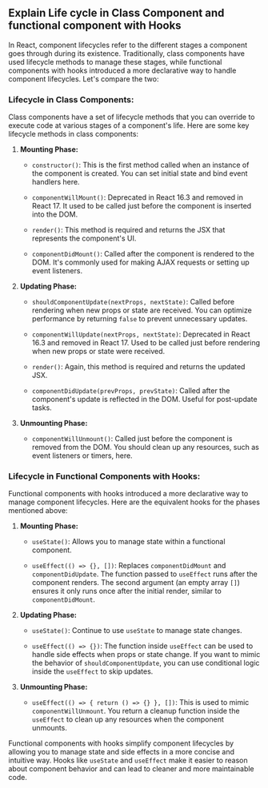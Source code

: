 ## Explain Life cycle in Class Component and functional component with Hooks

In React, component lifecycles refer to the different stages a component goes through during its existence. Traditionally, class components have used lifecycle methods to manage these stages, while functional components with hooks introduced a more declarative way to handle component lifecycles. Let's compare the two:

### Lifecycle in Class Components:

Class components have a set of lifecycle methods that you can override to execute code at various stages of a component's life. Here are some key lifecycle methods in class components:

1. **Mounting Phase:**

   - `constructor()`: This is the first method called when an instance of the component is created. You can set initial state and bind event handlers here.

   - `componentWillMount()`: Deprecated in React 16.3 and removed in React 17. It used to be called just before the component is inserted into the DOM.

   - `render()`: This method is required and returns the JSX that represents the component's UI.

   - `componentDidMount()`: Called after the component is rendered to the DOM. It's commonly used for making AJAX requests or setting up event listeners.

2. **Updating Phase:**

   - `shouldComponentUpdate(nextProps, nextState)`: Called before rendering when new props or state are received. You can optimize performance by returning `false` to prevent unnecessary updates.

   - `componentWillUpdate(nextProps, nextState)`: Deprecated in React 16.3 and removed in React 17. Used to be called just before rendering when new props or state were received.

   - `render()`: Again, this method is required and returns the updated JSX.

   - `componentDidUpdate(prevProps, prevState)`: Called after the component's update is reflected in the DOM. Useful for post-update tasks.

3. **Unmounting Phase:**

   - `componentWillUnmount()`: Called just before the component is removed from the DOM. You should clean up any resources, such as event listeners or timers, here.

### Lifecycle in Functional Components with Hooks:

Functional components with hooks introduced a more declarative way to manage component lifecycles. Here are the equivalent hooks for the phases mentioned above:

1. **Mounting Phase:**

   - `useState()`: Allows you to manage state within a functional component.

   - `useEffect(() => {}, [])`: Replaces `componentDidMount` and `componentDidUpdate`. The function passed to `useEffect` runs after the component renders. The second argument (an empty array `[]`) ensures it only runs once after the initial render, similar to `componentDidMount`.

2. **Updating Phase:**

   - `useState()`: Continue to use `useState` to manage state changes.

   - `useEffect(() => {})`: The function inside `useEffect` can be used to handle side effects when props or state change. If you want to mimic the behavior of `shouldComponentUpdate`, you can use conditional logic inside the `useEffect` to skip updates.

3. **Unmounting Phase:**

   - `useEffect(() => { return () => {} }, [])`: This is used to mimic `componentWillUnmount`. You return a cleanup function inside the `useEffect` to clean up any resources when the component unmounts.

Functional components with hooks simplify component lifecycles by allowing you to manage state and side effects in a more concise and intuitive way. Hooks like `useState` and `useEffect` make it easier to reason about component behavior and can lead to cleaner and more maintainable code.
